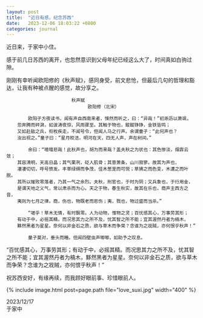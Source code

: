 ```yaml
---
layout: post
title:  "近日有感，纪念苏西"
date:   2023-12-06 18:03:22 +0800
categories: journal
---
```

近日来，于家中小住。

感于前几日苏西的离开，也忽然意识到父母年纪已经这么大了，时间真如白驹过隙。

刚刚有幸听闻欧阳修的《秋声赋》，感同身受，前文悲怆，但最后几句的哲理和豁达，让我有种被点醒的感觉，故分享之。

```
                        秋声赋
                              欧阳修（北宋）
      
        欧阳子方夜读书，闻有声自西南来者，悚然而听之，曰：“异哉！”初淅沥以萧飒，
    忽奔腾而砰湃，如波涛夜惊，风雨骤至。其触于物也，鏦鏦铮铮，金铁皆鸣；
    又如赴敌之兵，衔枚疾走，不闻号令，但闻人马之行声。余谓童子：“此何声也？
    汝出视之。”童子曰：“星月皎洁，明河在天，四无人声，声在树间。”

        余曰：“噫嘻悲哉！此秋声也，胡为而来哉？盖夫秋之为状也：其色惨淡，烟霏云敛；
    其容清明，天高日晶；其气栗冽，砭人肌骨；其意萧条，山川寂寥。故其为声也，
    凄凄切切，呼号愤发。丰草绿缛而争茂，佳木葱茏而可悦；草拂之而色变，木遭之而叶脱。
    其所以摧败零落者，乃其一气之余烈。夫秋，刑官也，于时为阴；又兵象也，于行用金，
    是谓天地之义气，常以肃杀而为心。天之于物，春生秋实，故其在乐也，商声主西方之音，
    夷则为七月之律。商，伤也，物既老而悲伤；夷，戮也，物过盛而当杀。”

        “嗟乎！草木无情，有时飘零。人为动物，惟物之灵；百忧感其心，万事劳其形；
    有动于中，必摇其精。而况思其力之所不及，忧其智之所不能；宜其渥然丹者为槁木，
    黟然黑者为星星。奈何以非金石之质，欲与草木而争荣？念谁为之戕贼，亦何恨乎秋声！”

        童子莫对，垂头而睡。但闻四壁虫声唧唧，如助予之叹息。

```
“百忧感其心，万事劳其形；有动于中，必摇其精。而况思其力之所不及，忧其智之所不能；宜其渥然丹者为槁木，黟然黑者为星星。奈何以非金石之质，欲与草木而争荣？念谁为之戕贼，亦何恨乎秋声！”

祝苏西安好，有缘再续，而我顾好眼前事、珍惜眼前人。

{% include image.html post=page.path file="love_suxi.jpg" width="400" %}

2023/12/17   
于家中


